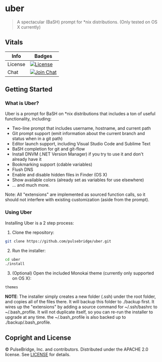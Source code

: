 # uber

> A spectacular (BaSH) prompt for *nix distributions. (Only tested on OS X currently)

## Vitals

Info          | Badges
--------------|--------------
License       | [![License][license-image]][license]
Chat          | [![Join Chat][gitter-image]][gitter-url]

## Getting Started

### What is Uber?

Uber is a prompt for BaSH on *nix distributions that includes a ton of useful functionality, including:

* Two-line prompt that includes username, hostname, and current path
* Git prompt support (emit information about the current branch and status when in a git path)
* Editor launch support, including Visual Studio Code and Sublime Text
* BaSH completion for git and git-flow
* Install DNVM (.NET Version Manager) if you try to use it and don't already have it
* Bookmarking support (cdable variables)
* Flush DNS
* Enable and disable hidden files in Finder (OS X)
* Show available colors (already set as variables for use elsewhere)
* ... and much more.

Note: All "extensions" are implemented as sourced function calls, so it should not interfere with existing customization (aside from the prompt).

### Using Uber

Installing Uber is a 2 step process:

1) Clone the repository:

``` bash
git clone https://github.com/pulsebridge/uber.git
```

2) Run the installer:

``` bash
cd uber
./install
```

3) (Optional) Open the included Monokai theme (currently only supported on OS X):

``` bash
themes
```

**NOTE**: The installer simply creates a new folder (.ssh) under the root folder, and copies all of the files there. It will backup this 
folder to ./backup first. It wires up the "extensions" by adding a source command for ~/.ssh/bashrc to ~/.bash_profile. It will not duplicate 
itself, so you can re-run the installer to upgrade at any time. the ~/.bash_profile is also backed up to ./backup/.bash_profile.

## Copright and License

&copy; PulseBridge, Inc. and contributors. Distributed under the APACHE 2.0 license. See [LICENSE][] for details.

[license-image]: https://img.shields.io/badge/license-APACHE%202.0-blue.svg
[license]: LICENSE

[gitter-url]: //gitter.im/pulsebridge/uber
[gitter-image]:https://img.shields.io/badge/⊪%20gitter-join%20chat%20→-1dce73.svg